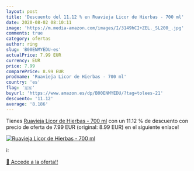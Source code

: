 ```yaml
---
layout: post
title: 'Descuento del 11.12 % en Ruavieja Licor de Hierbas - 700 ml'
date: 2020-08-02 08:10:11
image: 'https://m.media-amazon.com/images/I/3149hCI+ZEL._SL200_.jpg'
comments: true
category: ofertas
author: ring
slug: 'B00ENMYEDU-es'
actualPrice: 7.99 EUR
currency: EUR
price: 7.99
comparePrice: 8.99 EUR
prodname: 'Ruavieja Licor de Hierbas - 700 ml'
country: 'es'
flag: '🇪🇸'
buyurl: 'https://www.amazon.es/dp/B00ENMYEDU/?tag=tolees-21'
descuento: '11.12'
average: '8.186'
---
```


Tienes [Ruavieja Licor de Hierbas - 700 ml](https://www.amazon.es/dp/B00ENMYEDU/?tag=tolees-21) con un 11.12 % de descuento con precio de oferta de 7.99 EUR (original: 8.99 EUR) en el siguiente enlace!

[![Ruavieja Licor de Hierbas - 700 ml](https://m.media-amazon.com/images/I/3149hCI+ZEL._SL200_.jpg)](https://www.amazon.es/dp/B00ENMYEDU/?tag=tolees-21)

ℹ️:


[🛒 Accede a la oferta!!](https://www.amazon.es/dp/B00ENMYEDU/?tag=tolees-21)

